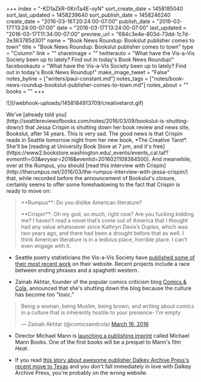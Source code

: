 +++
index = "-KD1aZkR-0KnTa4E-oyN"
sort_create_date = 1458185040
sort_last_updated = 1458239640
sort_publish_date = 1458246240
create_date = "2016-03-16T20:24:00-07:00"
publish_date = "2016-03-17T13:24:00-07:00"
date = "2016-03-17T13:24:00-07:00"
last_updated = "2016-03-17T11:34:00-07:00"
preview_url = "684c3e4e-803d-73dd-1c7d-2e363785d301"
name = "Book News Roundup: Bookslut publisher comes to town"
title = "Book News Roundup: Bookslut publisher comes to town"
type = "Column"
link = ""
shareimage = ""
twitterauto = "What have the Vis-a-Vis Society been up to lately? Find out in today's Book News Roundup!"
facebookauto = "What have the Vis-a-Vis Society been up to lately? Find out in today's Book News Roundup!"
make_image_tweet = "False"
notes_byline = ["writers/paul-constant.md"]
notes_tags = ["notes/book-news-roundup-bookslut-publisher-comes-to-town.md"]
notes_about = ""
books = ""
+++
<p class="image-left">![](/webhook-uploads/1458184913709/creativetarot.gif)</p> We've [already told you](http://seattlereviewofbooks.com/notes/2016/03/09/bookslut-is-shutting-down/) that Jessa Crispin is shutting down her book review and news site, Bookslut, after 14 years. This is very sad. The good news is that Crispin reads in Seattle tomorrow night from her new book, *The Creative Tarot*. She'll be [reading at University Book Store at 7 pm, and it's free](https://www2.bookstore.washington.edu/_events/events_cal.taf?evmonth=03&evyear=2016&eventid=2016021108384500). And meanwhile, over at the Rumpus, you should [read this interview with Crispin](http://therumpus.net/2016/03/the-rumpus-interview-with-jessa-crispin/) that, while recorded before the announcement of Bookslut's closure, certainly seems to offer some foreshadowing to the fact that Crispin is ready to move on:



<blockquote><p>**Rumpus**: Do you dislike American literature?</p>

<p>**Crispin**: Oh my god, so much, right now? Are you fucking kidding me? I haven’t read a novel that’s come out of America that I thought had any value whatsoever since Kathryn Davis’s Duplex, which was two years ago, and there had been a drought before that as well. I think American literature is in a tedious place, horrible place. I can’t even engage with it.</p></blockquote>

* Seattle poetry statisticians the Vis-a-Vis Society have [published some of their most recent work](http://visavissociety.org/2016/03/16/vis-a-vis-societys-new-video-poem-an-homage-to-spaghetti-westerns-and-sergio-leone/) on their website. Recent projects include a race between ending phrases and a spaghetti western.

* Zainab Akhtar, founder of the popular comics criticism blog [Comics & Cola](http://www.comicsandcola.com/), announced that she's shutting down the blog because the culture has become too "toxic."

<blockquote class="twitter-tweet" data-lang="en"><p lang="en" dir="ltr">Being a woman, being Muslim, being brown, and writing about comics in a culture that is inherently hostile to your presence- I&#39;m empty</p>&mdash; Zainab Akhtar (@comicsandcola) <a href="https://twitter.com/comicsandcola/status/710212352143171586">March 16, 2016</a></blockquote>


* Director Michael Mann is [launching a publishing imprint](http://daringfireball.net/linked/2016/03/16/heat-book) called Michael Mann Books. One of the first books will be a prequel to Mann's film *Heat*.

* If you read [this story about awesome publisher Dalkey Archive Press's recent move to Texas](http://artsandculturetx.com/dalkey-archive-press/) and you don't fall immediately in love with Dalkey Archive Press, you're probably on the wrong website.


